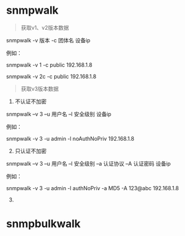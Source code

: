 # snmpwalk
>获取v1、v2版本数据

snmpwalk -v 版本 -c 团体名 设备ip

例如：

snmpwalk -v 1 -c public 192.168.1.8

snmpwalk -v 2c -c public 192.168.1.8

>获取v3版本数据

 1.  不认证不加密

snmpwalk –v 3  –u 用户名 –l  安全级别 设备ip

例如：

snmpwalk -v 3 -u admin -l noAuthNoPriv 192.168.1.8

2.  只认证不加密

snmpwalk –v 3  –u 用户名 –l  安全级别 –a 认证协议 –A 认证密码 设备ip

例如：

snmpwalk -v 3 -u admin -l authNoPriv -a MD5 -A 123@abc 192.168.1.8

3. 







# snmpbulkwalk
